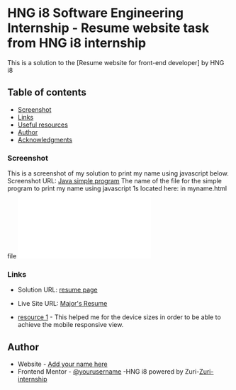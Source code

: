# HNG i8 Software Engineering Internship - Resume website task from HNG i8 internship

This is a solution to the [Resume website for front-end developer] by HNG i8 
## Table of contents


 
  - [Screenshot](#screenshot)
  - [Links](#links)
  - [Useful resources](#useful-resources)
- [Author](#author)
- [Acknowledgments](#acknowledgments)








### Screenshot
This is a screenshot of my solution to print my name using javascript below.
Screenshot URL: [Java simple program](https://github.com/majormichael77/resume-website/blob/main/screenshot.PNG)
The name of the file for the simple program  to print my name using javascript 1s located 
here: in  myname.html file
 ![](./myname.html)

### Links

- Solution URL: [resume page](https://ezealormichael-resume.netlify.app)
- Live Site URL: [Major's Resume](https://ezealormichael-resume.netlify.app)





- [resource 1](https://stackoverflow.com/questions/6370690/media-queries-how-to-target-desktop-tablet-and-mobile) - This helped me for the device sizes in order to be able to achieve the mobile responsive view. 


## Author

- Website - [Add your name here](http://www.majormichael.com.ng/)
- Frontend Mentor - [@yourusername](https://www.frontendmentor.io/profile/majormichael77)
-HNG i8 powered by Zuri-[Zuri-internship](https://internship.zuri.team/)



